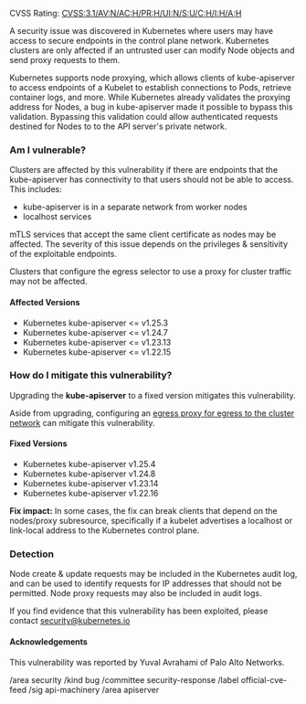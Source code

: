 CVSS Rating: [CVSS:3.1/AV:N/AC:H/PR:H/UI:N/S:U/C:H/I:H/A:H](https://www.first.org/cvss/calculator/3.1#CVSS:3.1/AV:N/AC:H/PR:H/UI:N/S:U/C:H/I:H/A:H)

A security issue was discovered in Kubernetes where users may have access to secure endpoints in the control plane network. Kubernetes clusters are only affected if an untrusted user can modify Node objects and send proxy requests to them.

Kubernetes supports node proxying, which allows clients of kube-apiserver to access endpoints of a Kubelet to establish connections to Pods, retrieve container logs, and more. While Kubernetes already validates the proxying address for Nodes, a bug in kube-apiserver made it possible to bypass this validation. Bypassing this validation could allow authenticated requests destined for Nodes to to the API server's private network.

### Am I vulnerable?

Clusters are affected by this vulnerability if there are endpoints that the kube-apiserver has connectivity to that users should not be able to access. This includes:

- kube-apiserver is in a separate network from worker nodes
- localhost services

mTLS services that accept the same client certificate as nodes may be affected. The severity of this issue depends on the privileges & sensitivity of the exploitable endpoints.

Clusters that configure the egress selector to use a proxy for cluster traffic may not be affected.


#### Affected Versions

- Kubernetes kube-apiserver <= v1.25.3
- Kubernetes kube-apiserver <= v1.24.7
- Kubernetes kube-apiserver <= v1.23.13
- Kubernetes kube-apiserver <= v1.22.15

### How do I mitigate this vulnerability?

Upgrading the **kube-apiserver** to a fixed version mitigates this vulnerability.

Aside from upgrading, configuring an [egress proxy for egress to the cluster network](https://kubernetes.io/docs/tasks/extend-kubernetes/setup-konnectivity/) can mitigate this vulnerability.

#### Fixed Versions

- Kubernetes kube-apiserver v1.25.4
- Kubernetes kube-apiserver v1.24.8
- Kubernetes kube-apiserver v1.23.14
- Kubernetes kube-apiserver v1.22.16

**Fix impact:** In some cases, the fix can break clients that depend on the nodes/proxy subresource, specifically if a kubelet advertises a localhost or link-local address to the Kubernetes control plane.

### Detection

Node create & update requests may be included in the Kubernetes audit log, and can be used to identify requests for IP addresses that should not be permitted. Node proxy requests may also be included in audit logs.

If you find evidence that this vulnerability has been exploited, please contact security@kubernetes.io

#### Acknowledgements

This vulnerability was reported by Yuval Avrahami of Palo Alto Networks.

<!-- labels -->
/area security
/kind bug
/committee security-response
/label official-cve-feed
/sig api-machinery
/area apiserver